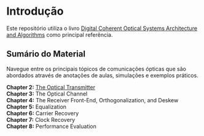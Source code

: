 # Introdução

Este repositório utiliza o livro [Digital
Coherent Optical Systems Architecture and Algorithms](https://www.amazon.com.br/Digital-Coherent-Optical-Systems-Architecture/dp/3030665402/ref=sr_1_1?__mk_pt_BR=%C3%85M%C3%85%C5%BD%C3%95%C3%91&crid=3CIEB4R4W6ZSS&keywords=Digital+Coherent+Optical+Systems+Architecture+and+Algorithms&qid=1707700545&sprefix=digital+coherent+optical+systems+architecture+and+algorithms%2Caps%2C159&sr=8-1&ufe=app_do%3Aamzn1.fos.25548f35-0de7-44b3-b28e-0f56f3f96147) como principal referência. 

## Sumário do Material

Navegue entre os principais tópicos de comunicações ópticas que são abordados através de anotações de aulas, simulações e exemplos práticos.

**Chapter 2:** [The Optical Transmitter](https://github.com/silasabs/CoherentOptics/blob/main/Jupyter/Transmissores%20Opticos.ipynb)\
**Chapter 3:** The Optical Channel \
**Chapter 4:** The Receiver Front-End, Orthogonalization, and Deskew \
**Chapter 5:** Equalization \
**Chapter 6:** Carrier Recovery \
**Chapter 7:** Clock Recovery \
**Chapter 8:** Performance Evaluation